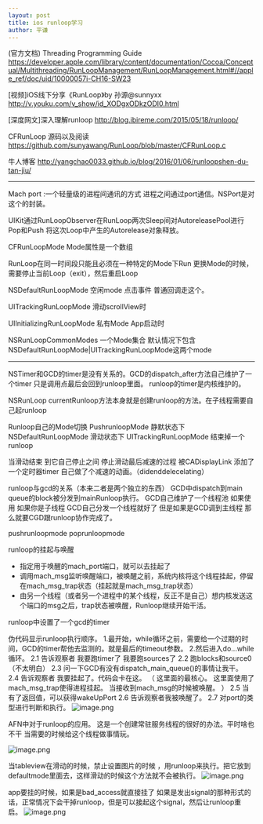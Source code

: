 ```yaml
---
layout: post
title: ios runloop学习
author: 平谦
---
```


(官方文档) Threading Programming Guide  
https://developer.apple.com/library/content/documentation/Cocoa/Conceptual/Multithreading/RunLoopManagement/RunLoopManagement.html#//apple_ref/doc/uid/10000057i-CH16-SW23

[视频]iOS线下分享《RunLoop》by 孙源@sunnyxx 
http://v.youku.com/v_show/id_XODgxODkzODI0.html

[深度网文]深入理解runloop
http://blog.ibireme.com/2015/05/18/runloop/

CFRunLoop 源码以及阅读
https://github.com/sunyawang/RunLoop/blob/master/CFRunLoop.c

牛人博客
http://yangchao0033.github.io/blog/2016/01/06/runloopshen-du-tan-jiu/


---

Mach port :一个轻量级的进程间通讯的方式  进程之间通过port通信。NSPort是对这个的封装。

UIKit通过RunLoopObserver在RunLoop两次Sleep间对AutoreleasePool进行Pop和Push 
将这次Loop中产生的Autorelease对象释放。


CFRunLoopMode
Mode属性是一个数组

RunLoop在同一时间段只能且必须在一种特定的Mode下Run
更换Mode的时候，需要停止当前Loop（exit），然后重启Loop


NSDefaultRunLoopMode 空闲mode  点击事件 普通回调走这个。

UITrackingRunLoopMode 滑动scrollView时

UIInitializingRunLoopMode  私有Mode App启动时

NSRunLoopCommonModes  一个Mode集合 默认情况下包含NSDefaultRunLoopMode|UITrackingRunLoopMode这两个mode

---

NSTimer和GCD的timer是没有关系的。GCD的dispatch_after方法自己维护了一个timer 只是调用点最后会回到runloop里面。
runloop的timer是内核维护的。

NSRunLoop currentRunloop方法本身就是创建runloop的方法。在子线程需要自己起runloop


Runloop自己的Mode切换
PushrunloopMode
静默状态下
 NSDefaultRunLoopMode
滑动状态下 
UITrackingRunLoopMode
结束掉一个runloop

当滑动结束 到它自己停止之间 停止滑动最后减速的过程 被CADisplayLink  添加了一个定时器timer  自己做了个减速的动画。（didenddelecelating）

runloop与gcd的关系（本来二者是两个独立的东西）
GCD中dispatch到main queue的block被分发到mainRunloop执行。
GCD自己维护了一个线程池 如果使用 如果你是子线程 GCD自己分发一个线程就好了 但是如果是GCD调到主线程 那么就要CGD跟runloop协作完成了。

pushrunloopmode  poprunloopmode 

runloop的挂起与唤醒
- 指定用于唤醒的mach_port端口，就可以去挂起了
- 调用mach_msg监听唤醒端口，被唤醒之前，系统内核将这个线程挂起，停留在mach_msg_trap状态（挂起就是mach_msg_trap状态）
- 由另一个线程（或者另一个进程中的某个线程，反正不是自己）想内核发送这个端口的msg之后，trap状态被唤醒，Runloop继续开始干活。

runloop中设置了一个gcd的timer

伪代码显示runloop执行顺序。
1.最开始，while循环之前，需要给一个过期的时间，GCD的timer帮他去监测的。就是最后的timeout参数。
2.然后进入do...while循环。
2.1 告诉观察者 我要跑timer了 我要跑sources了
2.2 跑blocks和source0（不太明白）
2.3 问一下GCD有没有dispatch_main_queue()的事情让我干。
2.4 告诉观察者 我要挂起了。代码会卡在这。
（
这里面的最核心。
这里面使用了mach_msg_trap使得进程挂起。
当接收到mach_msg的时候被唤醒。
）
2.5 当有了返回值，可以获得wakeUpPort
2.6 告诉观察者我被唤醒了。
2.7 对port的类型进行判断和执行。
![image.png](http://upload-images.jianshu.io/upload_images/3510862-f387e5f92746deb4.png?imageMogr2/auto-orient/strip%7CimageView2/2/w/1240)


AFN中对于runloop的应用。
这是一个创建常驻服务线程的很好的办法。平时啥也不干 当需要的时候给这个线程做事情玩。

![image.png](http://upload-images.jianshu.io/upload_images/3510862-956638347d9e5f0a.png?imageMogr2/auto-orient/strip%7CimageView2/2/w/1240)


当tableview在滑动的时候，禁止设置图片的时候 ，用runloop来执行。把它放到defaultmode里面去，这样滑动的时候这个方法就不会被执行。
![image.png](http://upload-images.jianshu.io/upload_images/3510862-091b53b5425640ba.png?imageMogr2/auto-orient/strip%7CimageView2/2/w/1240)


app要挂的时候，如果是bad_access就直接挂了 如果是发出signal的那种形式的话，正常情况下会干掉runloop，但是可以接起这个signal，然后让runloop重启。
![image.png](http://upload-images.jianshu.io/upload_images/3510862-68b13532b5506651.png?imageMogr2/auto-orient/strip%7CimageView2/2/w/1240)